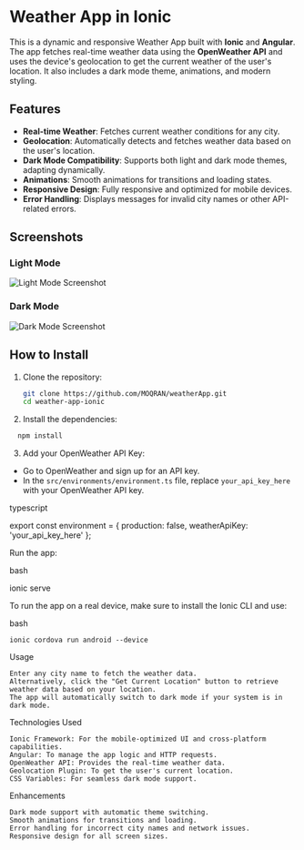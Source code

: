 # Weather App in Ionic

This is a dynamic and responsive Weather App built with **Ionic** and **Angular**. The app fetches real-time weather data using the **OpenWeather API** and uses the device's geolocation to get the current weather of the user's location. It also includes a dark mode theme, animations, and modern styling.

## Features

- **Real-time Weather**: Fetches current weather conditions for any city.
- **Geolocation**: Automatically detects and fetches weather data based on the user's location.
- **Dark Mode Compatibility**: Supports both light and dark mode themes, adapting dynamically.
- **Animations**: Smooth animations for transitions and loading states.
- **Responsive Design**: Fully responsive and optimized for mobile devices.
- **Error Handling**: Displays messages for invalid city names or other API-related errors.

## Screenshots

### Light Mode

![Light Mode Screenshot](./screenshots/light-mode.png)

### Dark Mode

![Dark Mode Screenshot](./screenshots/dark-mode.png)

## How to Install

1. Clone the repository:

   ```bash
   git clone https://github.com/MOQRAN/weatherApp.git
   cd weather-app-ionic

2. Install the dependencies:

```bash
  npm install
```
3. Add your OpenWeather API Key:
  - Go to OpenWeather and sign up for an API key.
  - In the `src/environments/environment.ts` file, replace `your_api_key_here` with your OpenWeather API key.

typescript

export const environment = {
  production: false,
  weatherApiKey: 'your_api_key_here'
};

Run the app:

bash

ionic serve

To run the app on a real device, make sure to install the Ionic CLI and use:

bash

    ionic cordova run android --device

Usage

    Enter any city name to fetch the weather data.
    Alternatively, click the "Get Current Location" button to retrieve weather data based on your location.
    The app will automatically switch to dark mode if your system is in dark mode.

Technologies Used

    Ionic Framework: For the mobile-optimized UI and cross-platform capabilities.
    Angular: To manage the app logic and HTTP requests.
    OpenWeather API: Provides the real-time weather data.
    Geolocation Plugin: To get the user's current location.
    CSS Variables: For seamless dark mode support.

Enhancements

    Dark mode support with automatic theme switching.
    Smooth animations for transitions and loading.
    Error handling for incorrect city names and network issues.
    Responsive design for all screen sizes.
